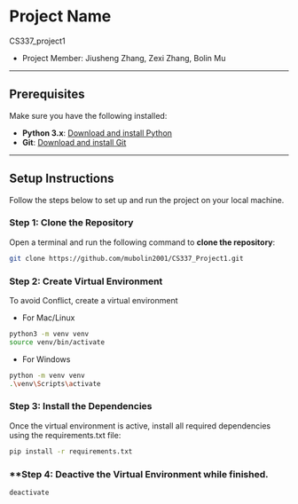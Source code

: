 # Project Name
CS337_project1
- Project Member: Jiusheng Zhang, Zexi Zhang, Bolin Mu

---

## **Prerequisites**

Make sure you have the following installed:
- **Python 3.x**: [Download and install Python](https://www.python.org/downloads/)
- **Git**: [Download and install Git](https://git-scm.com/)

---

## **Setup Instructions**

Follow the steps below to set up and run the project on your local machine.

### **Step 1: Clone the Repository**

Open a terminal and run the following command to **clone the repository**:

```bash
git clone https://github.com/mubolin2001/CS337_Project1.git
```
### **Step 2: Create Virtual Environment**
To avoid Conflict, create a virtual environment
- For Mac/Linux
```bash
python3 -m venv venv
source venv/bin/activate
```
- For Windows
```bash
python -m venv venv
.\venv\Scripts\activate
```
### **Step 3: Install the Dependencies**
Once the virtual environment is active, install all required dependencies using the requirements.txt file:
```bash
pip install -r requirements.txt
```

### **Step 4: Deactive the Virtual Environment while finished.
```
deactivate

```
